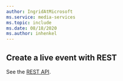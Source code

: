 ```yaml
---
author: IngridAtMicrosoft
ms.service: media-services 
ms.topic: include
ms.date: 08/18/2020
ms.author: inhenkel
---
```


## Create a live event with REST

See the [REST API](/rest/api/media/live-events/create).
